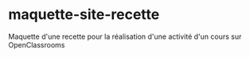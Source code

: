 # maquette-site-recette

Maquette  d'une recette pour la réalisation d'une activité d'un cours sur OpenClassrooms
